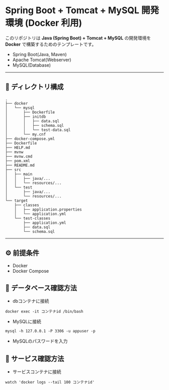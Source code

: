 # Spring Boot + Tomcat + MySQL 開発環境 (Docker 利用)

このリポジトリは **Java (Spring Boot) + Tomcat + MySQL** の開発環境を **Docker** で構築するためのテンプレートです。

- Spring Boot(Java, Maven)
- Apache Tomcat(Webserver)
- MySQL(Database)

---

## 📂 ディレクトリ構成
```
.
├── docker
│   └── mysql
│       ├── Dockerfile
│       ├── initdb
│       │   ├── data.sql
│       │   ├── schema.sql
│       │   └── test-data.sql
│       └── my.cnf
├── docker-compose.yml
├── Dockerfile
├── HELP.md
├── mvnw
├── mvnw.cmd
├── pom.xml
├── README.md
├── src
│   ├── main
│   │   ├── java/...
│   │   └── resources/...
│   └── test
│       ├── java/...
│       └── resources/...
└── target
    ├── classes
    │   ├── application.properties
    │   └── application.yml
    └── test-classes
        ├── application.yml
        ├── data.sql
        └── schema.sql
```

---

## ⚙️ 前提条件

- Docker
- Docker Compose

## 📝 データベース確認方法
- dbコンテナに接続
```
docker exec -it コンテナid /bin/bash
```
- MySQLに接続
```
mysql -h 127.0.0.1 -P 3306 -u appuser -p
```
- MySQLのパスワードを入力

## 📝 サービス確認方法
- サービスコンテナに接続
```
watch 'docker logs --tail 100 コンテナid'
```